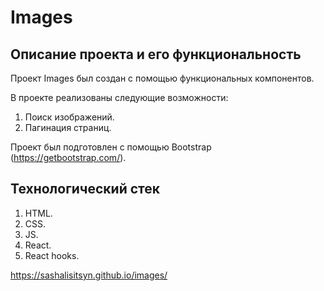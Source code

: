 # Images

## Описание проекта и его функциональность

Проект Images был создан с помощью функциональных компонентов.

В проекте реализованы следующие возможности:

1. Поиск изображений.
2. Пагинация страниц.

Проект был подготовлен с помощью Bootstrap (https://getbootstrap.com/).

## Технологический стек

1. HTML.
2. CSS.
3. JS.
4. React.
5. React hooks.

https://sashalisitsyn.github.io/images/
